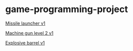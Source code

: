 # game-programming-project

[Missile launcher v1](http://37.139.17.207/public/game-programming-project/missile_launcher_v1.mp4)

[Machine gun level 2 v1](http://37.139.17.207/public/game-programming-project/machine_gun_lvl2_v1.mp4)

[Explosive barrel v1](http://37.139.17.207/public/game-programming-project/explosive_barrel_v1.mp4)
